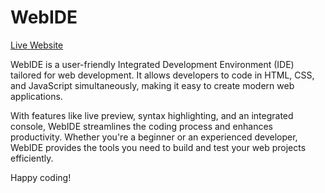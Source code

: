 # WebIDE

[Live Website](https://mithun776.github.io/WebIDE/)

WebIDE is a user-friendly Integrated Development Environment (IDE) tailored for web development. It allows developers to code in HTML, CSS, and JavaScript simultaneously, making it easy to create modern web applications. 

With features like live preview, syntax highlighting, and an integrated console, WebIDE streamlines the coding process and enhances productivity. Whether you're a beginner or an experienced developer, WebIDE provides the tools you need to build and test your web projects efficiently. 

Happy coding!
